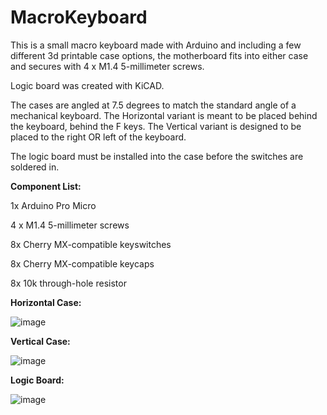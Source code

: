 # MacroKeyboard
This is a small macro keyboard made with Arduino and including a few different 3d printable case options, the motherboard fits into either case and secures with 4 x M1.4 5-millimeter screws.

Logic board was created with KiCAD. 

The cases are angled at 7.5 degrees to match the standard angle of a mechanical keyboard. The Horizontal variant is meant to be placed behind the keyboard, behind the F keys. The Vertical variant is designed to be placed to the right OR left of the keyboard.

The logic board must be installed into the case before the switches are soldered in.

**Component List:**

1x Arduino Pro Micro 

4 x M1.4 5-millimeter screws

8x Cherry MX-compatible keyswitches

8x Cherry MX-compatible keycaps

8x 10k through-hole resistor

**Horizontal Case:**

![image](https://github.com/smcalister91/MacroKeyboard/assets/14841708/b55b2268-7a69-4a20-adc3-b0fd5c6bbebf)


**Vertical Case:**

![image](https://github.com/smcalister91/MacroKeyboard/assets/14841708/fcd9ed22-3489-4c28-abcb-e0832068de25)



**Logic Board:**

![image](https://github.com/smcalister91/MacroKeyboard/assets/14841708/2e318b4c-63bf-472e-8a79-c72ba7995eb0)
